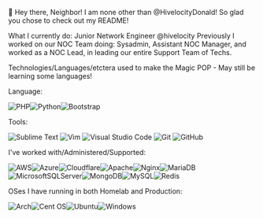 :raised_hands: Hey there, Neighbor! I am none other than @HivelocityDonald! So glad you chose to check out my README!



What I currently do:
Junior Network Engineer @hivelocity
Previously I worked on our NOC Team doing: Sysadmin, Assistant NOC Manager, and worked as a NOC Lead, in leading our entire Support Team of Techs.



Technologies/Languages/etctera used to make the Magic POP - May still be learning some languages!

Language:

![PHP](https://img.shields.io/badge/php-%23777BB4.svg?style=for-the-badge&logo=php&logoColor=white)![Python](https://img.shields.io/badge/python-3670A0?style=for-the-badge&logo=python&logoColor=ffdd54)![Bootstrap](https://img.shields.io/badge/bootstrap-%23563D7C.svg?style=for-the-badge&logo=bootstrap&logoColor=white)

Tools:

![Sublime Text](https://img.shields.io/badge/sublime_text-%23575757.svg?style=for-the-badge&logo=sublime-text&logoColor=important)
![Vim](https://img.shields.io/badge/VIM-%2311AB00.svg?style=for-the-badge&logo=vim&logoColor=white)
![Visual Studio Code](https://img.shields.io/badge/Visual%20Studio%20Code-0078d7.svg?style=for-the-badge&logo=visual-studio-code&logoColor=white)
![Git](https://img.shields.io/badge/git-%23F05033.svg?style=for-the-badge&logo=git&logoColor=white)
![GitHub](https://img.shields.io/badge/github-%23121011.svg?style=for-the-badge&logo=github&logoColor=white)

I've worked with/Administered/Supported:

![AWS](https://img.shields.io/badge/AWS-%23FF9900.svg?style=for-the-badge&logo=amazon-aws&logoColor=white)![Azure](https://img.shields.io/badge/azure-%230072C6.svg?style=for-the-badge&logo=azure-devops&logoColor=white)![Cloudflare](https://img.shields.io/badge/Cloudflare-F38020?style=for-the-badge&logo=Cloudflare&logoColor=white)![Apache](https://img.shields.io/badge/apache-%23D42029.svg?style=for-the-badge&logo=apache&logoColor=white)![Nginx](https://img.shields.io/badge/nginx-%23009639.svg?style=for-the-badge&logo=nginx&logoColor=white)![MariaDB](https://img.shields.io/badge/MariaDB-003545?style=for-the-badge&logo=mariadb&logoColor=white)![MicrosoftSQLServer](https://img.shields.io/badge/Microsoft%20SQL%20Sever-CC2927?style=for-the-badge&logo=microsoft%20sql%20server&logoColor=white)![MongoDB](https://img.shields.io/badge/MongoDB-%234ea94b.svg?style=for-the-badge&logo=mongodb&logoColor=white)![MySQL](https://img.shields.io/badge/mysql-%2300f.svg?style=for-the-badge&logo=mysql&logoColor=white)![Redis](https://img.shields.io/badge/redis-%23DD0031.svg?style=for-the-badge&logo=redis&logoColor=white)

OSes I have running in both Homelab and Production:

![Arch](https://img.shields.io/badge/Arch%20Linux-1793D1?logo=arch-linux&logoColor=fff&style=for-the-badge)![Cent OS](https://img.shields.io/badge/cent%20os-002260?style=for-the-badge&logo=centos&logoColor=F0F0F0)![Ubuntu](https://img.shields.io/badge/Ubuntu-E95420?style=for-the-badge&logo=ubuntu&logoColor=white)![Windows](https://img.shields.io/badge/Windows-0078D6?style=for-the-badge&logo=windows&logoColor=white)
